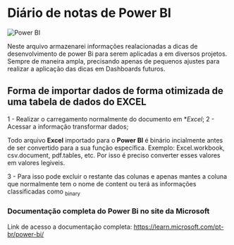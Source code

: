 # Diário de notas de **Power BI**
![Power BI](https://miro.medium.com/v2/resize:fit:1358/1*lNFmJwW3jiYlH64Vg_BaiQ.jpeg)

Neste arquivo armazenarei informações realacionadas a dicas de desenvolvimento de power Bi para serem aplicadas a em diversos projetos. Sempre de maneira ampla, precisando apenas de pequenos ajustes para realizar a aplicação das dicas em Dashboards futuros.

## Forma de importar dados de forma otimizada de uma tabela de dados do EXCEL

1 - Realizar o carregamento normalmente do documento em **Excel*;
2 - Acessar a informação transformar dados;

Todo arquivo **Excel** importado para o **Power BI** é binário incialmente antes de ser convertido para a sua função específica.
  Exemplo: Excel.workbook, csv.document, pdf.tables, etc.
Por isso é preciso converter esses valores em valores legiveis.

3 - Para isso pode excluir o restante das colunas e apenas mantes a coluna que normalmente tem o nome de content ou terá as informações classificadas como <sub>binary</sub>

### Documentação completa do Power Bi no site da Microsoft

Link de acesso a documentação completa:
https://learn.microsoft.com/pt-br/power-bi/

